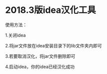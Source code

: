 
# 2018.3版idea汉化工具
使用方法：

  1.关闭idea
  
  2.将jar文件放在idea安装目录下的lib文件夹内即可
  
  3.若要取消汉化，将jar文件删除即可
  
  4.启动idea，你的idea已经汉化成功
